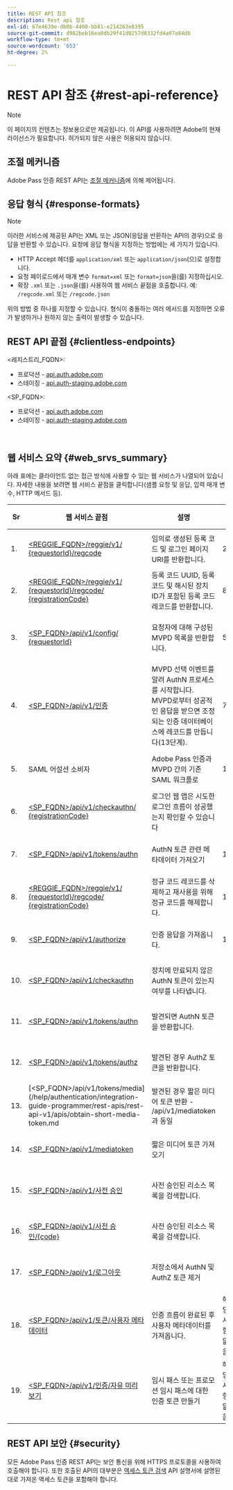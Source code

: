 ```yaml
---
title: REST API 참조
description: Rest api 참조
exl-id: 67e4639e-db0b-4400-bb81-e214263e8395
source-git-commit: d982beb16ea0db29f41d0257d8332fd4a07a84d8
workflow-type: tm+mt
source-wordcount: '653'
ht-degree: 2%

---
```


# REST API 참조 {#rest-api-reference}

>[!NOTE]
>
>이 페이지의 컨텐츠는 정보용으로만 제공됩니다. 이 API를 사용하려면 Adobe의 현재 라이선스가 필요합니다. 허가되지 않은 사용은 허용되지 않습니다.

## 조절 메커니즘

Adobe Pass 인증 REST API는 [조절 메커니즘](/help/authentication/integration-guide-programmers/throttling-mechanism.md)에 의해 제어됩니다.

## 응답 형식 {#response-formats}


>[!NOTE]
>
> 이러한 서비스에 제공된 API는 XML 또는 JSON(응답을 반환하는 API의 경우)으로 응답을 반환할 수 있습니다. 요청에 응답 형식을 지정하는 방법에는 세 가지가 있습니다.
>
>* HTTP Accept 헤더를 `application/xml` 또는 `application/json`(으)로 설정합니다.
>* 요청 페이로드에서 매개 변수 `format=xml` 또는 `format=json`을(를) 지정하십시오.
>* 확장 `.xml` 또는 `.json`을(를) 사용하여 웹 서비스 끝점을 호출합니다. 예: `/regcode.xml` 또는 `/regcode.json`
>
>위의 방법 중 하나를 지정할 수 있습니다. 형식이 충돌하는 여러 메서드를 지정하면 오류가 발생하거나 원하지 않는 출력이 발생할 수 있습니다.

## REST API 끝점 {#clientless-endpoints}

&lt;레지스트리_FQDN>:

* 프로덕션 - [api.auth.adobe.com](http://api.auth.adobe.com/)
* 스테이징 - [api.auth-staging.adobe.com](http://api.auth-staging.adobe.com/)

&lt;SP_FQDN>:

* 프로덕션 - [api.auth.adobe.com](http://api.auth.adobe.com/)
* 스테이징 - [api.auth-staging.adobe.com](http://api.auth-staging.adobe.com/)

</br>


## 웹 서비스 요약 {#web_srvs_summary}

아래 표에는 클라이언트 없는 접근 방식에 사용할 수 있는 웹 서비스가 나열되어 있습니다. 자세한 내용을 보려면 웹 서비스 끝점을 클릭합니다(샘플 요청 및 응답, 입력 매개 변수, HTTP 메서드 등).


| Sr | 웹 서비스 끝점 | 설명 | <!--[Diag.  </br>Ref](http://tve.helpdocsonline.com/api-reference-v2-test#illustration)-->. | 호스팅 위치 | 호출자 |
|-----|------------------------------------------------------------------------------------------------------------------------------------------------------------------------------------------------|--------------------------------------------------------------------------------------------------------------------------------------------------------------------------------------------|---------------------------------------------------------------------------------------------|-----------------------------------------------------------|-----------------------------|
| 1. | [&lt;REGGIE_FQDN>/reggie/v1/ </br> {requestorId}/regcode](/help/authentication/integration-guide-programmers/legacy/rest-api-v1/apis/registration-code-request.md) | 임의로 생성된 등록 코드 및 로그인 페이지 URI를 반환합니다. | 2 | Adobe </br>Reg Code 서비스 | 스마트 장치 |
| 2. | [&lt;REGGIE_FQDN>/reggie/v1/ </br> {requestorId}/regcode/ </br> {registrationCode}](/help/authentication/integration-guide-programmers/legacy/rest-api-v1/apis/return-registration-record.md) | 등록 코드 UUID, 등록 코드 및 해시된 장치 ID가 포함된 등록 코드 레코드를 반환합니다. | 8 | Adobe </br>Reg Code 서비스 | Adobe Pass 인증 |
| 3. | [&lt;SP_FQDN>/api/v1/config/ </br> {requestorId}](/help/authentication/integration-guide-programmers/legacy/rest-api-v1/apis/provide-mvpd-list.md) | 요청자에 대해 구성된 MVPD 목록을 반환합니다. | 5 | Adobe </br>Adobe Pass </br>인증 </br>서비스 | 로그인 </br>웹 </br>앱 |
| 4. | [&lt;SP_FQDN>/api/v1/인증](/help/authentication/integration-guide-programmers/legacy/rest-api-v1/apis/initiate-authentication.md) | MVPD 선택 이벤트를 알려 AuthN 프로세스를 시작합니다. MVPD로부터 성공적인 응답을 받으면 조정되는 인증 데이터베이스에 레코드를 만듭니다(13단계). | 7 | Adobe </br>Adobe Pass </br>인증 </br>서비스 | 로그인 </br>웹 </br>앱 |
| 5. | SAML 어설션 소비자 | Adobe Pass 인증과 MVPD 간의 기존 SAML 워크플로 | 13 | Adobe Pass </br>인증 </br>서비스 | Adobe Pass 인증 |
| 6. | [&lt;SP_FQDN>/api/v1/checkauthn/ </br> {registrationCode}](/help/authentication/integration-guide-programmers/legacy/rest-api-v1/apis/check-authentication-flow-by-second-screen-web-app.md) | 로그인 웹 앱은 시도한 로그인 흐름이 성공했는지 확인할 수 있습니다 |                                                                                             | Adobe Pass </br>인증   </br>서비스 | 로그인   </br>웹   </br>앱 |
| 7. | [&lt;SP_FQDN>/api/v1/tokens/authn](/help/authentication/integration-guide-programmers/legacy/rest-api-v1/apis/retrieve-authentication-token.md) | AuthN 토큰 관련 메타데이터 가져오기 | 15 | Adobe Pass </br>인증 </br>서비스 | 스마트 장치 |
| 8. | [&lt;REGGIE_FQDN>/reggie/v1/ </br> {requestorId}/regcode/ </br> {registrationCode}](/help/authentication/integration-guide-programmers/legacy/rest-api-v1/apis/delete-registration-record.md) | 정규 코드 레코드를 삭제하고 재사용을 위해 정규 코드를 해제합니다. | 16 | Adobe </br>Reg Code 서비스 | Adobe Pass 인증 |
| 9. | [&lt;SP_FQDN>/api/v1/authorize](/help/authentication/integration-guide-programmers/legacy/rest-api-v1/apis/initiate-authorization.md) | 인증 응답을 가져옵니다. | 17 | Adobe Pass </br>인증 </br>서비스 | 스마트 장치 |
| 10. | [&lt;SP_FQDN>/api/v1/checkauthn](/help/authentication/integration-guide-programmers/legacy/rest-api-v1/apis/check-authentication-token.md) | 장치에 만료되지 않은 AuthN 토큰이 있는지 여부를 나타냅니다. |                                                                                             | Adobe Pass </br>인증 </br>서비스 | 스마트 장치 |
| 11. | [&lt;SP_FQDN>/api/v1/tokens/authn](/help/authentication/integration-guide-programmers/legacy/rest-api-v1/apis/retrieve-authentication-token.md) | 발견되면 AuthN 토큰을 반환합니다. |                                                                                             | Adobe Pass </br>인증 </br>서비스 | 스마트 장치 |
| 12. | [&lt;SP_FQDN>/api/v1/tokens/authz](/help/authentication/integration-guide-programmers/legacy/rest-api-v1/apis/retrieve-authorization-token.md) | 발견된 경우 AuthZ 토큰을 반환합니다. |                                                                                             | Adobe Pass </br>인증 </br>서비스 | 스마트 장치 |
| 13. | [&lt;SP_FQDN>/api/v1/tokens/media](/help/authentication/integration-guide-programmer/rest-apis/rest-api-v1/apis/obtain-short-media-token.md | 발견된 경우 짧은 미디어 토큰 반환 - /api/v1/mediatoken과 동일 |                                                                                             | Adobe Pass </br>인증 </br>서비스 | 스마트 장치 |
| 14. | [&lt;SP_FQDN>/api/v1/mediatoken](/help/authentication/integration-guide-programmers/legacy/rest-api-v1/apis/obtain-short-media-token.md) | 짧은 미디어 토큰 가져오기 |                                                                                             | Adobe Pass </br>인증 </br>서비스 | 스마트 장치 |
| 15. | [&lt;SP_FQDN>/api/v1/사전 승인](/help/authentication/integration-guide-programmers/legacy/rest-api-v1/apis/retrieve-list-of-preauthorized-resources.md) | 사전 승인된 리소스 목록을 검색합니다. |                                                                                             | Adobe Pass </br>인증 </br>서비스 | 스마트 장치 |
| 16. | [&lt;SP_FQDN>/api/v1/사전 승인/{code}](/help/authentication/integration-guide-programmers/legacy/rest-api-v1/apis/retrieve-list-of-preauthorized-resources-by-second-screen-web-app.md) | 사전 승인된 리소스 목록을 검색합니다. |                                                                                             | Adobe Pass </br>인증 </br>서비스 | 로그인 웹 앱 |
| 17. | [&lt;SP_FQDN>/api/v1/로그아웃](/help/authentication/integration-guide-programmers/legacy/rest-api-v1/apis/initiate-logout.md) | 저장소에서 AuthN 및 AuthZ 토큰 제거 |                                                                                             | Adobe Pass </br>인증   </br>서비스 | 스마트 장치 |
| 18. | [&lt;SP_FQDN>/api/v1/토큰/사용자 메타데이터](/help/authentication/integration-guide-programmers/legacy/rest-api-v1/apis/user-metadata.md) | 인증 흐름이 완료된 후 사용자 메타데이터를 가져옵니다. | 해당 사항 없음 | 해당 사항 없음 | 스마트 장치 |
| 19. | [&lt;SP_FQDN>/api/v1/인증/자유 미리 보기](/help/authentication/integration-guide-programmers/legacy/rest-api-v1/apis/free-preview-for-temp-pass-and-promotional-temp-pass.md) | 임시 패스 또는 프로모션 임시 패스에 대한 인증 토큰 만들기 | 해당 사항 없음 | Adobe Pass </br>인증 </br>서비스 | 스마트 장치 |


## REST API 보안 {#security}

모든 Adobe Pass 인증 REST API는 보안 통신을 위해 HTTPS 프로토콜을 사용하여 호출해야 합니다. 또한 호출된 API의 대부분은 [액세스 토큰 검색](../../rest-apis/rest-api-dcr/apis/dynamic-client-registration-apis-retrieve-access-token.md) API 설명서에 설명된 대로 가져온 액세스 토큰을 포함해야 합니다.
